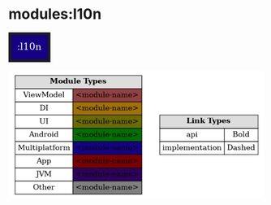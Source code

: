 # modules:l10n

<!--region chart-->
![chart](atlas/chart.png)

![legend](../../atlas/legend.png)
<!--endregion-->